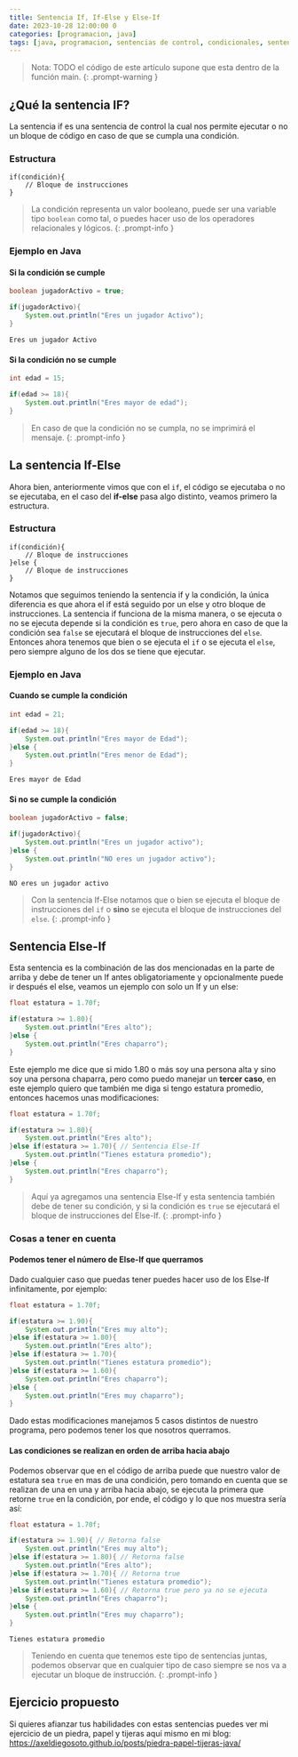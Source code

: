 ```yaml
---
title: Sentencia If, If-Else y Else-If
date: 2023-10-28 12:00:00 0
categories: [programacion, java]
tags: [java, programacion, sentencias de control, condicionales, sentenciaif, metodos de entrada, ifelse, elseif]
---
```

> Nota: TODO el código de este artículo supone que esta dentro de la función main.
{: .prompt-warning }

## ¿Qué la sentencia IF?
La sentencia if es una sentencia de control la cual nos permite ejecutar o no un bloque de código en caso de que se cumpla una condición.
### Estructura
```
if(condición){
    // Bloque de instrucciones
}
```
> La condición representa un valor booleano, puede ser una variable tipo `boolean` como tal, o puedes hacer uso de los operadores relacionales y lógicos.
{: .prompt-info }

### Ejemplo en Java
#### Si la condición se cumple
```java
boolean jugadorActivo = true;

if(jugadorActivo){
    System.out.println("Eres un jugador Activo");
}
```
```shell
Eres un jugador Activo
```
#### Si la condición no se cumple
```java
int edad = 15;

if(edad >= 18){
    System.out.println("Eres mayor de edad");
}
```
> En caso de que la condición no se cumpla, no se imprimirá el mensaje.
{: .prompt-info }

## La sentencia If-Else
Ahora bien, anteriormente vimos que con el `if`, el código se ejecutaba o no se ejecutaba, en el caso del **if-else** pasa algo distinto, veamos primero la estructura.
### Estructura
```
if(condición){
    // Bloque de instrucciones
}else {
    // Bloque de instrucciones
}
```
Notamos que seguimos teniendo la sentencia if y la condición, la única diferencia es que ahora el if está seguido por un else y otro bloque de instrucciones. La sentencia if funciona de la misma manera, o se ejecuta o no se ejecuta depende si la condición es `true`, pero ahora en caso de que la condición sea `false` se ejecutará el bloque de instrucciones del `else`. Entonces ahora tenemos que bien o se ejecuta el `if` o se ejecuta el `else`, pero siempre alguno de los dos se tiene que ejecutar.

### Ejemplo en Java
#### Cuando se cumple la condición
```java
int edad = 21;

if(edad >= 18){
    System.out.println("Eres mayor de Edad");
}else {
    System.out.println("Eres menor de Edad");
}
```
```shell
Eres mayor de Edad
```
#### Si no se cumple la condición
```java
boolean jugadorActivo = false;

if(jugadorActivo){
    System.out.println("Eres un jugador activo");
}else {
    System.out.println("NO eres un jugador activo");
}
```
```shell
NO eres un jugador activo
```
> Con la sentencia If-Else notamos que o bien se ejecuta el bloque de instrucciones del `if` o **sino** se ejecuta el bloque de instrucciones del `else`.
{: .prompt-info }

## Sentencia Else-If
Esta sentencia es la combinación de las dos mencionadas en la parte de arriba y debe de tener un If antes obligatoriamente y opcionalmente puede ir después el else, veamos un ejemplo con solo un If y un else:
```java
float estatura = 1.70f;

if(estatura >= 1.80){
    System.out.println("Eres alto");
}else {
    System.out.println("Eres chaparro");
}
```
Este ejemplo me dice que si mido 1.80 o más soy una persona alta y sino soy una persona chaparra, pero como puedo manejar un **tercer caso**, en este ejemplo quiero que también me diga si tengo estatura promedio, entonces hacemos unas modificaciones:
```java
float estatura = 1.70f;

if(estatura >= 1.80){
    System.out.println("Eres alto");
}else if(estatura >= 1.70){ // Sentencia Else-If
    System.out.println("Tienes estatura promedio");
}else {
    System.out.println("Eres chaparro");
}
```
> Aquí ya agregamos una sentencia Else-If y esta sentencia también debe de tener su condición, y si la condición es `true` se ejecutará el bloque de instrucciones del Else-If.
{: .prompt-info }

### Cosas a tener en cuenta
#### Podemos tener el número de Else-If que querramos
Dado cualquier caso que puedas tener puedes hacer uso de los Else-If infinitamente, por ejemplo:
```java
float estatura = 1.70f;

if(estatura >= 1.90){
    System.out.println("Eres muy alto");
}else if(estatura >= 1.80){
    System.out.println("Eres alto");
}else if(estatura >= 1.70){
    System.out.println("Tienes estatura promedio");
}else if(estatura >= 1.60){
    System.out.println("Eres chaparro");
}else {
    System.out.println("Eres muy chaparro");
}
```
Dado estas modificaciones manejamos 5 casos distintos de nuestro programa, pero podemos tener los que nosotros querramos.

#### Las condiciones se realizan en orden de arriba hacia abajo
Podemos observar que en el código de arriba puede que nuestro valor de estatura sea `true` en mas de una condición, pero tomando en cuenta que se realizan de una en una y arriba hacia abajo, se ejecuta la primera que retorne `true` en la condición, por ende, el código y lo que nos muestra sería así:
```java
float estatura = 1.70f;

if(estatura >= 1.90){ // Retorna false
    System.out.println("Eres muy alto");
}else if(estatura >= 1.80){ // Retorna false
    System.out.println("Eres alto");
}else if(estatura >= 1.70){ // Retorna true
    System.out.println("Tienes estatura promedio");
}else if(estatura >= 1.60){ // Retorna true pero ya no se ejecuta
    System.out.println("Eres chaparro");
}else {
    System.out.println("Eres muy chaparro");
}
```
```shell
Tienes estatura promedio
```
> Teniendo en cuenta que tenemos este tipo de sentencias juntas, podemos observar que en cualquier tipo de caso siempre se nos va a ejecutar un bloque de instrucción.
{: .prompt-info }

## Ejercicio propuesto
Si quieres afianzar tus habilidades con estas sentencias puedes ver mi ejercicio de un piedra, papel y tijeras aquí mismo en mi blog:
<https://axeldiegosoto.github.io/posts/piedra-papel-tijeras-java/>